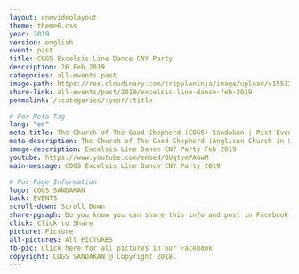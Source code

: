 ```yaml
---
layout: onevideolayout
theme: theme6.css
year: 2019
version: english
event: past
title: COGS Excelsis Line Dance CNY Party
description: 26 Feb 2019
categories: all-events past
image-path: https://res.cloudinary.com/trippleninja/image/upload/v1551233511/LineDance/CNY%20Party%202018/CNY2.jpg
share-link: all-events/past/2019/excelsis-line-dance-feb-2019
permalink: /:categories/:year/:title

# For Meta Tag
lang: "en"
meta-title: The Church of The Good Shepherd (COGS) Sandakan | Past Event - COGS Excelsis Line Dance CNY Party 2019
meta-description: The Church of The Good Shepherd (Anglican Church in Sandakan) | Past Event - COGS Excelsis Line Dance CNY Party was organized in COGS Sandakan on   2019
image-description: Excelsis Line Dance CNY Party Feb 2019
youtube: https://www.youtube.com/embed/OUqtymPAGwM
main-message: COGS Excelsis Line Dance CNY Party 2019

# For Page Information
logo: COGS SANDAKAN
back: EVENTS
scroll-down: Scroll Down
share-pgraph: Do you know you can share this info and post in Facebook, Twitter, GooglePlus and even Whatsapp group? Just click below button and choose the right social media to share!
click: Click to Share
picture: Picture
all-pictures: All PICTURES
fb-pic: Click here for all pictures in our Facebook
copyright: COGS SANDAKAN @ Copyright 2018.
---
```

